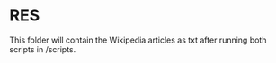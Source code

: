 # RES
This folder will contain the Wikipedia articles as txt after running both scripts in /scripts.
